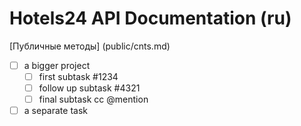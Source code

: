Hotels24 API Documentation (ru)
========


[Публичные методы] (public/cnts.md)
- [ ] a bigger project
  - [ ] first subtask #1234
  - [ ] follow up subtask #4321
  - [ ] final subtask cc @mention
- [ ] a separate task
